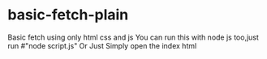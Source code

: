 # basic-fetch-plain
Basic fetch using only html css and js
You can run this with node js too,just run #"node script.js"
Or Just Simply open the index html

